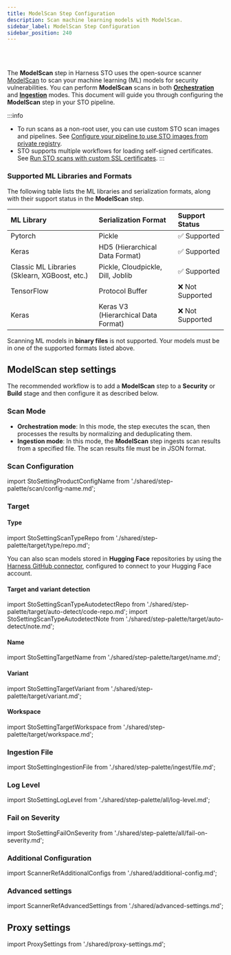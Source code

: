 ```yaml
---
title: ModelScan Step Configuration
description: Scan machine learning models with ModelScan.
sidebar_label: ModelScan Step Configuration
sidebar_position: 240
---
```


<DocsTag text="Code repo scanners" backgroundColor="#cbe2f9" textColor="#0b5cad" link="/docs/security-testing-orchestration/whats-supported/scanners?view-by=target-type#code-repo-scanners" />
<DocsTag text="Orchestration" backgroundColor="#e3cbf9" textColor="#5c0bad" link="/docs/security-testing-orchestration/get-started/key-concepts/run-an-orchestrated-scan-in-sto" />
<DocsTag text="Ingestion" backgroundColor="#e3cbf9" textColor="#5c0bad" link="/docs/security-testing-orchestration/get-started/key-concepts/ingest-scan-results-into-an-sto-pipeline" />
<br/>
<br/>

The **ModelScan** step in Harness STO uses the open-source scanner [ModelScan](https://github.com/protectai/modelscan) to scan your machine learning (ML) models for security vulnerabilities. You can perform **ModelScan** scans in both **[Orchestration](#scan-mode)** and **[Ingestion](#scan-mode)** modes. This document will guide you through configuring the **ModelScan** step in your STO pipeline.

:::info
- To run scans as a non-root user, you can use custom STO scan images and pipelines. See [Configure your pipeline to use STO images from private registry](/docs/security-testing-orchestration/use-sto/set-up-sto-pipelines/configure-pipeline-to-use-sto-images-from-private-registry).
- STO supports multiple workflows for loading self-signed certificates. See [Run STO scans with custom SSL certificates](/docs/security-testing-orchestration/use-sto/secure-sto-pipelines/ssl-setup-in-sto/#supported-workflows-for-adding-custom-ssl-certificates).
:::

### Supported ML Libraries and Formats

The following table lists the ML libraries and serialization formats, along with their support status in the **ModelScan** step.

| ML Library                                   | Serialization Format                 | Support Status   |
| :------------------------------------------- | :----------------------------------- | :--------------- |
| Pytorch                                      | Pickle                               | ✅ Supported     |
| Keras                                        | HD5 (Hierarchical Data Format)       | ✅ Supported     |
| Classic ML Libraries (Sklearn, XGBoost, etc.) | Pickle, Cloudpickle, Dill, Joblib    | ✅ Supported     |
| TensorFlow                                   | Protocol Buffer                      | ❌ Not Supported |
| Keras                                        | Keras V3 (Hierarchical Data Format)  | ❌ Not Supported |

Scanning ML models in **binary files** is not supported. Your models must be in one of the supported formats listed above.

## ModelScan step settings

The recommended workflow is to add a **ModelScan** step to a **Security** or **Build** stage and then configure it as described below.

### Scan Mode

- **Orchestration mode**: In this mode, the step executes the scan, then processes the results by normalizing and deduplicating them.
- **Ingestion mode**: In this mode, the **ModelScan** step ingests scan results from a specified file. The scan results file must be in JSON format.

### Scan Configuration

import StoSettingProductConfigName from './shared/step-palette/scan/config-name.md';

<StoSettingProductConfigName />

### Target

#### Type

import StoSettingScanTypeRepo from './shared/step-palette/target/type/repo.md';

<StoSettingScanTypeRepo />

You can also scan models stored in **Hugging Face** repositories by using the [Harness GitHub connector](/docs/platform/connectors/code-repositories/connect-to-code-repo), configured to connect to your Hugging Face account.

#### Target and variant detection 

import StoSettingScanTypeAutodetectRepo from './shared/step-palette/target/auto-detect/code-repo.md';
import StoSettingScanTypeAutodetectNote from './shared/step-palette/target/auto-detect/note.md';

<StoSettingScanTypeAutodetectRepo/>
<StoSettingScanTypeAutodetectNote/>

#### Name

import StoSettingTargetName from './shared/step-palette/target/name.md';

<StoSettingTargetName />

#### Variant

import StoSettingTargetVariant from './shared/step-palette/target/variant.md';

<StoSettingTargetVariant />

#### Workspace

import StoSettingTargetWorkspace from './shared/step-palette/target/workspace.md';

<StoSettingTargetWorkspace />

### Ingestion File

import StoSettingIngestionFile from './shared/step-palette/ingest/file.md';

<StoSettingIngestionFile />

### Log Level

import StoSettingLogLevel from './shared/step-palette/all/log-level.md';

<StoSettingLogLevel />

### Fail on Severity

import StoSettingFailOnSeverity from './shared/step-palette/all/fail-on-severity.md';

<StoSettingFailOnSeverity />

### Additional Configuration

import ScannerRefAdditionalConfigs from './shared/additional-config.md';

<ScannerRefAdditionalConfigs />

### Advanced settings

import ScannerRefAdvancedSettings from './shared/advanced-settings.md';

<ScannerRefAdvancedSettings />

## Proxy settings
import ProxySettings from './shared/proxy-settings.md';

<ProxySettings />